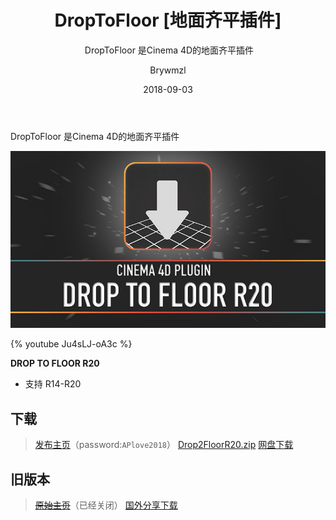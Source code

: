 ﻿---
layout:     post
title:      DropToFloor [地面齐平插件]
subtitle:  DropToFloor 是Cinema 4D的地面齐平插件
date:       2018-09-03
author:     Brywmzl
header-img: img/C4D/csm_gits_video_top_770493397e.jpg
catalog: true
tags: [C4D插件]
---
DropToFloor 是Cinema 4D的地面齐平插件

<!--more-->

![](/img/C4D/plug-ins/DropToFloor/DropToFloorR20_Web_Small.jpg)

{% youtube Ju4sLJ-oA3c %}

**DROP TO FLOOR R20**
* 支持 R14-R20

## 下载
> [发布主页](http://alphapixel.net/drop-to-floor/)（password:`APlove2018`）
> [Drop2FloorR20.zip](http://alphapixel.net/droptofloorR20)
> [网盘下载](https://pan.baidu.com/s/1skEWB4D#list/path=/App/MAXON/_Plug-ins/DropToFloor&parentPath=/App)

## 旧版本
> [~~原始主页~~](http://www.kuroyumes-developmentzone.com/)（已经关闭）
> [国外分享下载](https://artedesaber.com.br/wp-content/uploads/2017/03/DropToFloor.zip)
